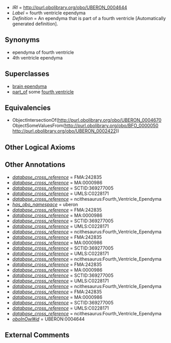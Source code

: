  * *IRI* = http://purl.obolibrary.org/obo/UBERON_0004644
 * *Label* = fourth ventricle ependyma
 * *Definition* = An ependyma that is part of a fourth ventricle [Automatically generated definition].

## Synonyms

 * ependyma of fourth ventricle
 * 4th ventricle ependyma

## Superclasses

 * [brain ependyma](../../UBERON/57/UBERON_0005357.md)
 * [part_of](../../BFO/50/BFO_0000050.md) some [fourth ventricle](../../UBERON/22/UBERON_0002422.md)

## Equivalencies

 * ObjectIntersectionOf(<http://purl.obolibrary.org/obo/UBERON_0004670> ObjectSomeValuesFrom(<http://purl.obolibrary.org/obo/BFO_0000050> <http://purl.obolibrary.org/obo/UBERON_0002422>))

## Other Logical Axioms


## Other Annotations

 * *[database_cross_reference](../../ef/oboInOwl#hasDbXref.md)* = FMA:242835
 * *[database_cross_reference](../../ef/oboInOwl#hasDbXref.md)* = MA:0000986
 * *[database_cross_reference](../../ef/oboInOwl#hasDbXref.md)* = SCTID:369277005
 * *[database_cross_reference](../../ef/oboInOwl#hasDbXref.md)* = UMLS:C0228171
 * *[database_cross_reference](../../ef/oboInOwl#hasDbXref.md)* = ncithesaurus:Fourth_Ventricle_Ependyma
 * *[has_obo_namespace](../../ce/oboInOwl#hasOBONamespace.md)* = uberon
 * *[database_cross_reference](../../ef/oboInOwl#hasDbXref.md)* = FMA:242835
 * *[database_cross_reference](../../ef/oboInOwl#hasDbXref.md)* = MA:0000986
 * *[database_cross_reference](../../ef/oboInOwl#hasDbXref.md)* = SCTID:369277005
 * *[database_cross_reference](../../ef/oboInOwl#hasDbXref.md)* = UMLS:C0228171
 * *[database_cross_reference](../../ef/oboInOwl#hasDbXref.md)* = ncithesaurus:Fourth_Ventricle_Ependyma
 * *[database_cross_reference](../../ef/oboInOwl#hasDbXref.md)* = FMA:242835
 * *[database_cross_reference](../../ef/oboInOwl#hasDbXref.md)* = MA:0000986
 * *[database_cross_reference](../../ef/oboInOwl#hasDbXref.md)* = SCTID:369277005
 * *[database_cross_reference](../../ef/oboInOwl#hasDbXref.md)* = UMLS:C0228171
 * *[database_cross_reference](../../ef/oboInOwl#hasDbXref.md)* = ncithesaurus:Fourth_Ventricle_Ependyma
 * *[database_cross_reference](../../ef/oboInOwl#hasDbXref.md)* = FMA:242835
 * *[database_cross_reference](../../ef/oboInOwl#hasDbXref.md)* = MA:0000986
 * *[database_cross_reference](../../ef/oboInOwl#hasDbXref.md)* = SCTID:369277005
 * *[database_cross_reference](../../ef/oboInOwl#hasDbXref.md)* = UMLS:C0228171
 * *[database_cross_reference](../../ef/oboInOwl#hasDbXref.md)* = ncithesaurus:Fourth_Ventricle_Ependyma
 * *[database_cross_reference](../../ef/oboInOwl#hasDbXref.md)* = FMA:242835
 * *[database_cross_reference](../../ef/oboInOwl#hasDbXref.md)* = MA:0000986
 * *[database_cross_reference](../../ef/oboInOwl#hasDbXref.md)* = SCTID:369277005
 * *[database_cross_reference](../../ef/oboInOwl#hasDbXref.md)* = UMLS:C0228171
 * *[database_cross_reference](../../ef/oboInOwl#hasDbXref.md)* = ncithesaurus:Fourth_Ventricle_Ependyma
 * *[oboInOwl#id](../../id/oboInOwl#id.md)* = UBERON:0004644

## External Comments

